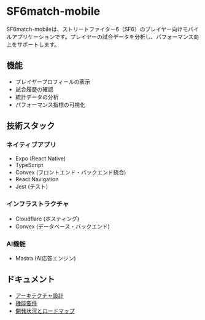 # SF6match-mobile

SF6match-mobileは、ストリートファイター6（SF6）のプレイヤー向けモバイルアプリケーションです。プレイヤーの試合データを分析し、パフォーマンス向上をサポートします。

## 機能

- プレイヤープロフィールの表示
- 試合履歴の確認
- 統計データの分析
- パフォーマンス指標の可視化

## 技術スタック

### ネイティブアプリ
- Expo (React Native)
- TypeScript
- Convex (フロントエンド・バックエンド統合)
- React Navigation
- Jest (テスト)

### インフラストラクチャ
- Cloudflare (ホスティング)
- Convex (データベース・バックエンド)

### AI機能
- Mastra (AI応答エンジン)

## ドキュメント

- [アーキテクチャ設計](docs/architecture.md)
- [機能要件](docs/features.md)
- [開発状況とロードマップ](docs/development-status-and-roadmap.md)
